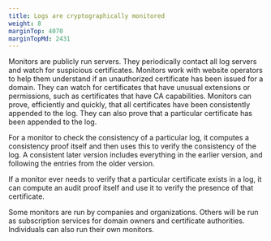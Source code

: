 ```yaml
---
title: Logs are cryptographically monitored
weight: 8
marginTop: 4070
marginTopMd: 2431
---
```

Monitors are publicly run servers. They periodically contact all log servers and watch for suspicious certificates. Monitors work with website operators to help them understand if an unauthorized certificate has been issued for a domain. They can watch for certificates that have unusual extensions or permissions, such as certificates that have CA capabilities. Monitors can prove, efficiently and quickly, that all certificates have been consistently appended to the log. They can also prove that a particular certificate has been appended to the log.

For a monitor to check the consistency of a particular log, it computes a consistency proof itself and then uses this to verify the consistency of the log. A consistent later version includes everything in the earlier version, and following the entries from the older version.

If a monitor ever needs to verify that a particular certificate exists in a log, it can compute an audit proof itself and use it to verify the presence of that certificate.

Some monitors are run by companies and organizations. Others will be run as subscription services for domain owners and certificate authorities. Individuals can also run their own monitors.

